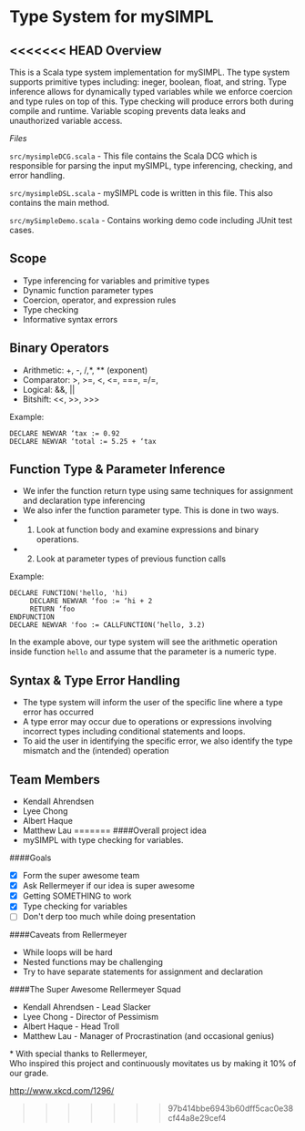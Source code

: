 Type System for mySIMPL
=========

<<<<<<< HEAD
Overview
----
This is a Scala type system implementation for mySIMPL. The type system supports primitive types including: ineger, boolean, float, and string. Type inference allows for dynamically typed variables while we enforce coercion and type rules on top of this. Type checking will produce errors both during compile and runtime. Variable scoping prevents data leaks and unauthorized variable access.

*Files*

`src/mysimpleDCG.scala` - This file contains the Scala DCG which is responsible for parsing the input mySIMPL, type inferencing, checking, and error handling.

`src/mysimpleDSL.scala` - mySIMPL code is written in this file. This also contains the main method.

`src/mySimpleDemo.scala` - Contains working demo code including JUnit test cases.

Scope
----
* Type inferencing for variables and primitive types
* Dynamic function parameter types
* Coercion, operator, and expression rules
* Type checking
* Informative syntax errors

Binary Operators
----
* Arithmetic: +, -, /,\*, \*\* (exponent)
* Comparator: >, >=, <, <=, ===, =/=, 
* Logical: &&, ||
* Bitshift: <<, >>, >>>

Example:
```
DECLARE NEWVAR ‘tax := 0.92
DECLARE NEWVAR ‘total := 5.25 + ‘tax
```

Function Type &amp; Parameter Inference
----
* We infer the function return type using same techniques for assignment and declaration type inferencing
* We also infer the function parameter type. This is done in two ways.
* 1) Look at function body and examine expressions and binary operations.
* 2) Look at parameter types of previous function calls

Example:
```
DECLARE FUNCTION('hello, 'hi)
     DECLARE NEWVAR ‘foo := ‘hi + 2
     RETURN ‘foo
ENDFUNCTION
DECLARE NEWVAR 'foo := CALLFUNCTION(‘hello, 3.2)
```

In the example above, our type system will see the arithmetic operation inside function `hello` and assume that the parameter is a numeric type.

Syntax &amp; Type Error Handling
----
* The type system will inform the user of the specific line where a type error has occurred
* A type error may occur due to operations or expressions involving incorrect types including conditional statements and loops.
* To aid the user in identifying the specific error, we also identify the type mismatch and the (intended) operation


Team Members
----
* Kendall Ahrendsen
* Lyee Chong
* Albert Haque
* Matthew Lau
=======
####Overall project idea
* mySIMPL with type checking for variables.

####Goals
- [x] Form the super awesome team
- [x] Ask Rellermeyer if our idea is super awesome
- [x] Getting SOMETHING to work
- [x] Type checking for variables
- [ ] Don't derp too much while doing presentation

####Caveats from Rellermeyer
* While loops will be hard
* Nested functions may be challenging
* Try to have separate statements for assignment and declaration

####The Super Awesome Rellermeyer Squad
* Kendall Ahrendsen - Lead Slacker
* Lyee Chong - Director of Pessimism
* Albert Haque - Head Troll
* Matthew Lau - Manager of Procrastination (and occasional genius)
<p>
* With special thanks to Rellermeyer,
<br>Who inspired this project and continuously movitates us by making it 10% of our grade.
</p>

http://www.xkcd.com/1296/
>>>>>>> 97b414bbe6943b60dff5cac0e38cf44a8e29cef4
